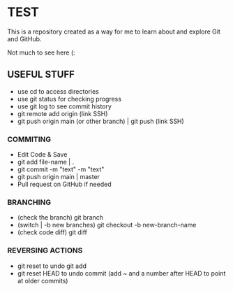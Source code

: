 # TEST

This is a repository created as a way for me to learn about and explore Git and GitHub.

Not much to see here (:

## USEFUL STUFF
- use cd to access directories
- use git status for checking progress
- use git log to see commit history
- git remote add origin (link SSH)
- git push origin main (or other branch) | git push (link SSH)

### COMMITING
- Edit Code & Save
- git add file-name | .
- git commit -m "text" -m "text"
- git push origin main | master 
- Pull request on GitHub if needed

### BRANCHING
- (check the branch) git branch
- (switch | -b new branches) git checkout -b new-branch-name
- (check code diff) git diff

### REVERSING ACTIONS
- git reset to undo git add
- git reset HEAD to undo commit (add ~ and a number after HEAD to point at older commits)
